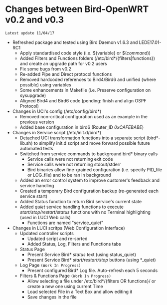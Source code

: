# Changes between Bird-OpenWRT v0.2 and v0.3

`Latest update 11/04/17`

* Refreshed package and tested using Bird Daemon v1.6.3 and LEDE17.01-RC1
   * Apply standardised code style (i.e. ${variable} or $(_command_))
   * Added Filters and Functions folders (/etc/bird\*/{filters|functions}) and create an upgrade path for v0.2 users
   * Fix some bugs from v0.2
   * Re-added Pipe and Direct protocol functions
   * Removed hardcoded references to Bird4/Bird6 and unified (where possible) using variables
   * Some enhancements in Makefile (i.e. Preserve configuration on sysupgrade)
   * Aligned Bird4 and Bird6 code (pending: finish and align OSPF Protocol)
* Changes in UCI's config (/etc/config/bird\*)
  * Removed non-critical configuration used as an example in the previous version
  * Added base configuration in bird6 (Router\_ID _0xCAFEBABE_)
* Changes in Service script (/etc/init.d/bird\*)
  * Detached UCI transformation functions into a separate script (bird\*-lib.sh) to simplify init.d script and move forward possible future automated tests
  * Switched from service commands to background bird\* binary calls
     * Service calls were not returning exit code
     * Service calls were not returning stdout/stderr
     * Bird binaries allow fine-grained configuration (i.e. specify PID\_file or LOG\_file) and to be ran in background
  * Added an error control system to improve customer's feedback and service handling
  * Created a temporary Bird configuration backup (re-generated each service start)
  * Added Status function to return Bird service's current state
  * Added _quiet_ service handling functions to execute _start/stop/restart/status_ functions with no Terminal highlighting (used in LUCI Web calls)
     * Functions are named "service\_quiet"
* Changes in LUCI scritps (Web Configuration Interface)
   * Updated controller scripts
      * Updated script and re-sorted
      * Added Status, Log, Filters and Functions tabs
    * Status Page
      * Present Service Bird\* _status_ text (using status_quiet)
      * Present Service Bird\* _start/restart/stop_ buttons (using \*\_quiet)
    * Log Page `(Work In Progress)`
      * Present configured Bird\* Log file. Auto-refresh each 5 seconds
    * Filters & Functions Page `(Work In Progress)`
      * Allow selecting a file under /etc/bird\*/{filters OR functions}/ or create a new one using current Time
      * Load selected File in a Text Box and allow editing it
      * Save changes in the file
